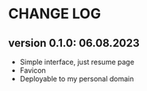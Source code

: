 # CHANGE LOG

## version 0.1.0: 06.08.2023
- Simple interface, just resume page
- Favicon
- Deployable to my personal domain